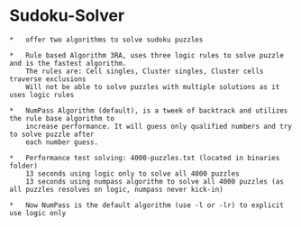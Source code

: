 # Sudoku-Solver

   	*	offer two algorithms to solve sudoku puzzles
  
 	*	Rule based Algorithm 3RA, uses three logic rules to solve puzzle and is the fastest algorithm.
 		The rules are: Cell singles, Cluster singles, Cluster cells traverse exclusions
		Will not be able to solve puzzles with multiple solutions as it uses logic rules
 	 	
 	*	NumPass Algorithm (default), is a tweek of backtrack and utilizes the rule base algorithm to
		increase performance. It will guess only qualified numbers and try to solve puzzle after
		each number guess.
		
	*	Performance test solving: 4000-puzzles.txt (located in binaries folder)
 		13 seconds using logic only to solve all 4000 puzzles
 		13 seconds using numpass algorithm to solve all 4000 puzzles (as all puzzles resolves on logic, numpass never kick-in)

	*	Now NumPass is the default algorithm (use -l or -lr) to explicit use logic only
	
 